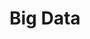 ---
# This topic lives at
# https://digital.gov/topics/big-data

slug: "big-data"

# Topic Title
title: "Big Data"

# description — keep it short and clear
summary: ""


# Weight
weight: 1

# For more information on managing topics,
# see https://github.com/GSA/digitalgov.gov/wiki
---